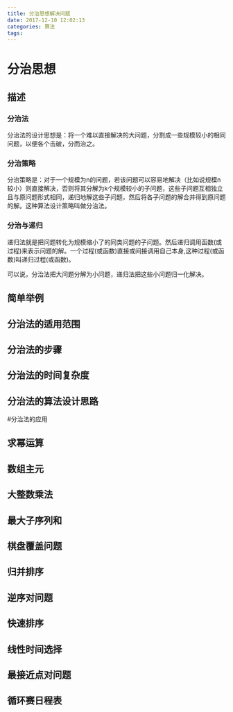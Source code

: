 ```yaml
---
title: 分治思想解决问题
date: 2017-12-10 12:02:13
categories: 算法
tags:
---
```

# 分治思想
## 描述
### 分治法
分治法的设计思想是：将一个难以直接解决的大问题，分割成一些规模较小的相同问题，以便各个击破，分而治之。
### 分治策略
分治策略是：对于一个规模为n的问题，若该问题可以容易地解决（比如说规模n较小）则直接解决，否则将其分解为k个规模较小的子问题，这些子问题互相独立且与原问题形式相同，递归地解这些子问题，然后将各子问题的解合并得到原问题的解。这种算法设计策略叫做分治法。
### 分治与递归
递归法就是把问题转化为规模缩小了的同类问题的子问题。然后递归调用函数(或过程)来表示问题的解。一个过程(或函数)直接或间接调用自己本身,这种过程(或函数)叫递归过程(或函数)。

可以说，分治法把大问题分解为小问题，递归法把这些小问题归一化解决。

## 简单举例

## 分治法的适用范围

## 分治法的步骤

## 分治法的时间复杂度

## 分治法的算法设计思路


#分治法的应用
## 求幂运算
## 数组主元
## 大整数乘法
## 最大子序列和
## 棋盘覆盖问题
## 归并排序
## 逆序对问题
## 快速排序
## 线性时间选择
## 最接近点对问题
## 循环赛日程表